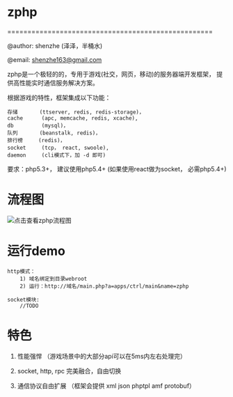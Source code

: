 zphp
====

===================================================

@author: shenzhe (泽泽，半桶水)

@email: shenzhe163@gmail.com

zphp是一个极轻的的，专用于游戏(社交，网页，移动)的服务器端开发框架， 提供高性能实时通信服务解决方案。

根据游戏的特性，框架集成以下功能：

    存储       (ttserver, redis, redis-storage)，
    cache      (apc, memcache, redis, xcache), 
    db         (mysql)，
    队列       (beanstalk, redis)，
    排行榜     (redis)，
    socket     (tcp， react, swoole),
    daemon     (cli模式下，加 -d 即可)

要求：php5.3+， 建议使用php5.4+  (如果使用react做为socket，  必需php5.4+)

流程图
=======
![点击查看zphp流程图](https://github.com/shenzhe/zphp/blob/master/zphp_jg.jpg "zphp流程图") 

运行demo
====
    http模式：
        1) 域名绑定到目录webroot
        2) 运行：http://域名/main.php?a=apps/ctrl/main&name=zphp

    socket模块:
        //TODO
特色
======================

1) 性能强悍  （游戏场景中的大部分api可以在5ms内左右处理完）

2) socket, http, rpc 完美融合，自由切换

3) 通信协议自由扩展 （框架会提供 xml json phptpl amf protobuf）

